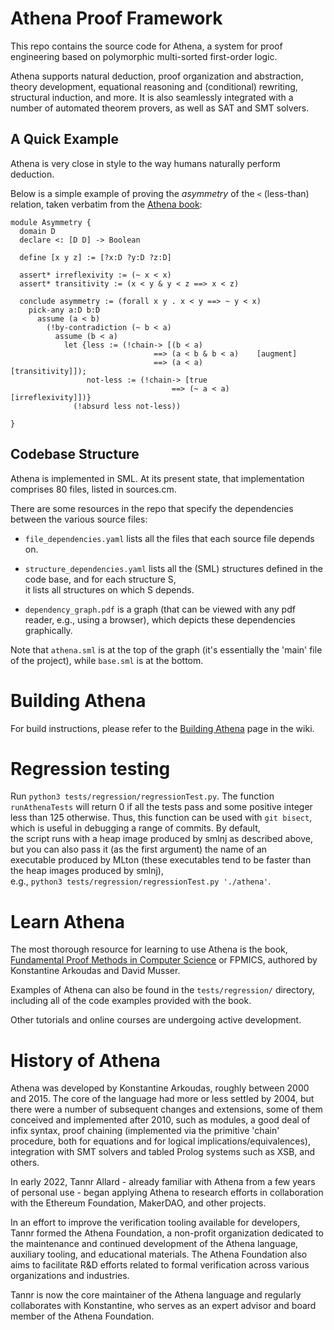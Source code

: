 # Athena Proof Framework

This repo contains the source code for Athena, a system for proof engineering based on polymorphic multi-sorted first-order logic.

Athena supports natural deduction, proof organization and abstraction, theory development, equational reasoning and (conditional) rewriting, structural induction, and more. It is also seamlessly integrated with a number of automated theorem provers, as well as SAT and SMT solvers. 

## A Quick Example

Athena is very close in style to the way humans naturally perform deduction.

Below is a simple example of proving the *asymmetry* of the `<` (less-than) relation, taken verbatim from the [Athena book](#learn-athena):


```
module Asymmetry {
  domain D
  declare <: [D D] -> Boolean

  define [x y z] := [?x:D ?y:D ?z:D]

  assert* irreflexivity := (~ x < x)
  assert* transitivity := (x < y & y < z ==> x < z)

  conclude asymmetry := (forall x y . x < y ==> ~ y < x)
    pick-any a:D b:D
      assume (a < b)
        (!by-contradiction (~ b < a)
          assume (b < a) 
            let {less := (!chain-> [(b < a) 
                                ==> (a < b & b < a)    [augment]
                                ==> (a < a)            [transitivity]]);
                 not-less := (!chain-> [true 
                                    ==> (~ a < a)      [irreflexivity]])}
              (!absurd less not-less))

} 
```
## Codebase Structure
Athena is implemented in SML. At its present state, that implementation comprises 80 files, listed in sources.cm.

There are some resources in the repo that specify the dependencies between the various source files:

* `file_dependencies.yaml` lists all the files that each source file depends on.

* `structure_dependencies.yaml` lists all the (SML) structures defined in the code base, and for each structure S, <br> it lists all structures on which S depends.
	
* `dependency_graph.pdf` is a graph (that can be viewed with any pdf reader, e.g., using a browser), which depicts these dependencies graphically.

Note that `athena.sml` is at the top of the graph (it's essentially the 'main' file of the project), while
`base.sml` is at the bottom.


# Building Athena

For build instructions, please refer to the [Building Athena](https://github.com/AthenaFoundation/athena/wiki/Building-Athena) page in the wiki.


# Regression testing

Run `python3 tests/regression/regressionTest.py`. The function `runAthenaTests` will return 0 if all the tests pass and some positive integer <br>
less than 125 otherwise. Thus, this function can be used with `git bisect`, which is useful in debugging a range of commits. By default, <br>
the script runs with a heap image produced by smlnj as described above, but you can also pass it (as the first argument) the name of an <br>
executable produced by MLton (these executables tend to be faster than the heap images produced by smlnj), <br>e.g., `python3 tests/regression/regressionTest.py './athena'`.


# Learn Athena

The most thorough resource for learning to use Athena is the book, [Fundamental Proof Methods in Computer Science](https://mitpress.mit.edu/books/fundamental-proof-methods-computer-science) or FPMICS, authored by Konstantine Arkoudas and David Musser.

Examples of Athena can also be found in the `tests/regression/` directory, including all of the code examples provided with the book.

Other tutorials and online courses are undergoing active development.
# History of Athena

Athena was developed by Konstantine Arkoudas, roughly between 2000 and 2015. The core of the language had more or less settled by 2004, but there were a number of subsequent changes and extensions, some of them conceived and implemented after 2010, such as modules, a good deal of infix syntax, proof chaining (implemented via the primitive 'chain' procedure, both for equations and for logical implications/equivalences), integration with SMT solvers and tabled Prolog systems such as XSB, and others. 

In early 2022, Tannr Allard - already familiar with Athena from a few years of personal use - began applying Athena to research efforts in collaboration with the Ethereum Foundation, MakerDAO, and other projects.
 
In an effort to improve the verification tooling available for developers, Tannr formed the Athena Foundation, a non-profit organization dedicated to the maintenance and continued development of the Athena language, auxiliary tooling, and educational materials. The Athena Foundation also aims to facilitate R&D efforts related to formal verification across various organizations and industries.
 
Tannr is now the core maintainer of the Athena language and regularly collaborates with Konstantine, who serves as an expert advisor and board member of the Athena Foundation.